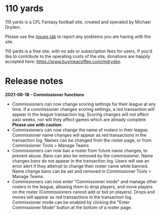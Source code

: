 # 110 yards

110 yards is a CFL Fantasy football site, created and operated by Michael Dryden.

Please use the [Issues tab](https://github.com/mdryden/110yards/issues/new) to report any problems you are having with the site.

110 yards is a free site, with no ads or subscription fees for users.  If you'd like to contribute to the operating costs of the site, donations are happily accepted here: https://www.buymeacoffee.com/mdryden

# Release notes

**2021-08-18 - Commissioner functions**

* Commissioners can now change scoring settings for their league at any time.  If a commissioner changes scoring settings, a red transaction will appear in the league transaction log.  Scoring changes will not affect past weeks, nor will they affect games which are already complete.  **Please use with caution.**
* Commissioners can now change the name of rosters in their league.  Commissioner name changes will appear as red transactions in the transaction log.  Names can be changed from the roster page, or from Commissioner Tools > Manage Teams
* Commissioners can now ban a roster from future name changes, to prevent abuse.  Bans can also be removed by the commissioner.  Name changes bans do not appear in the transaction log.  Users will see an error alert if they attempt to change their roster name while banned.  Name change bans can be set and removed in Commissioner Tools > Manage Teams.
* Commissioners can now enter "Commissioner mode" and manage other rosters in the league, allowing them to drop players, and move players on the roster (Commissioners cannot add or bid on players).  Drops and moves will appear as red transactions in the transaction log.  Commissioner mode can be enabled by clicking the "Enter Commissioner Mode" button at the bottom of a roster page.

